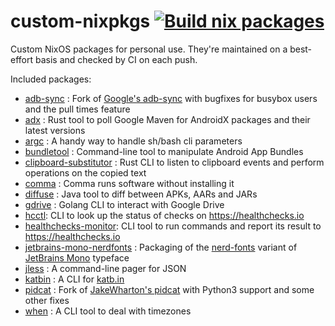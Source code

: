 # custom-nixpkgs [![Build nix packages](https://github.com/msfjarvis/custom-nixpkgs/actions/workflows/build.yml/badge.svg)](https://github.com/msfjarvis/custom-nixpkgs/actions/workflows/build.yml)

Custom NixOS packages for personal use. They're maintained on a best-effort basis and checked by CI on each push.

Included packages:

- [adb-sync] : Fork of [Google's adb-sync] with bugfixes for busybox users and the pull times feature
- [adx] : Rust tool to poll Google Maven for AndroidX packages and their latest versions
- [argc] : A handy way to handle sh/bash cli parameters
- [bundletool] : Command-line tool to manipulate Android App Bundles
- [clipboard-substitutor] : Rust CLI to listen to clipboard events and perform operations on the copied text
- [comma] : Comma runs software without installing it
- [diffuse] : Java tool to diff between APKs, AARs and JARs
- [gdrive] : Golang CLI to interact with Google Drive
- [hcctl]: CLI to look up the status of checks on https://healthchecks.io
- [healthchecks-monitor]: CLI tool to run commands and report its result to https://healthchecks.io
- [jetbrains-mono-nerdfonts] : Packaging of the [nerd-fonts] variant of [JetBrains Mono] typeface
- [jless] : A command-line pager for JSON
- [katbin] : A CLI for [katb.in]
- [pidcat] : Fork of [JakeWharton's pidcat] with Python3 support and some other fixes
- [when] : A CLI tool to deal with timezones 

[adb-sync]: https://msfjarvis.dev/g/adb-sync
[Google's adb-sync]: https://github.com/google/adb-sync
[adx]: https://msfjarvis.dev/g/androidx-release-watcher
[argc]: https://github.com/sigoden/argc
[bundletool]: https://developer.android.com/studio/command-line/bundletool
[clipboard-substitutor]: https://msfjarvis.dev/g/clipboard-substitutor
[comma]: https://github.com/nix-community/comma
[diffuse]: https://github.com/JakeWharton/diffuse
[gdrive]: https://msfjarvis.dev/g/gdrive
[hcctl]: https://msfjarvis.dev/g/healthchecks-rs
[healthchecks-monitor]: https://msfjarvis.dev/g/healthchecks-rs
[jetbrains-mono-nerdfonts]: https://github.com/ryanoasis/nerd-fonts
[nerd-fonts]: https://github.com/ryanoasis/nerd-fonts
[JetBrains Mono]: https://github.com/JetBrains/JetBrainsMono
[jless]: https://jless.io
[katbin]: https://github.com/SphericalKat/katbin-cli
[katb.in]: https://katb.in
[pidcat]: https://msfjarvis.dev/g/pidcat
[JakeWharton's pidcat]: https://github.com/JakeWharton/pidcat
[when]: https://github.com/mitsuhiko/when
